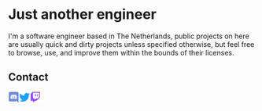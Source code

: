 # Just another engineer
I'm a software engineer based in The Netherlands, public projects on here are usually quick and dirty projects unless specified otherwise, but feel free to browse, use, and improve them within the bounds of their licenses.

## Contact
<a href="https://discordapp.com/users/110811348274810880">
  <img align="left" alt="Aumer#1337 | Discord" width="22px" src="https://raw.githubusercontent.com/aumer-amr/aumer-amr/main/images/discord.svg" />
</a>
<a href="https://twitter.com/aumer-amr">
  <img align="left" alt="@aumer-amr | Twitter" width="22px" src="https://raw.githubusercontent.com/aumer-amr/aumer-amr/main/images/twitter.svg" />
</a>
<a href="https://twitch.com/aumer">
  <img align="left" alt="Aumer | Twitch" width="22px" src="https://raw.githubusercontent.com/aumer-amr/aumer-amr/main/images/twitch.svg" />
</a>
